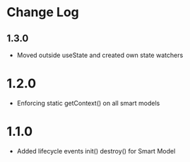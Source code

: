 # Change Log

## 1.3.0

- Moved outside useState and created own state watchers

# 1.2.0

- Enforcing static getContext() on all smart models

# 1.1.0

- Added lifecycle events init() destroy() for Smart Model
